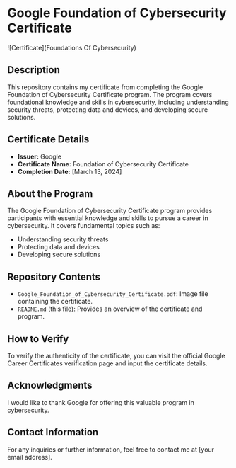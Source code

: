 # Google Foundation of Cybersecurity Certificate

![Certificate](Foundations Of Cybersecurity)

## Description
This repository contains my certificate from completing the Google Foundation of Cybersecurity Certificate program. The program covers foundational knowledge and skills in cybersecurity, including understanding security threats, protecting data and devices, and developing secure solutions.

## Certificate Details
- **Issuer:** Google
- **Certificate Name:** Foundation of Cybersecurity Certificate
- **Completion Date:** [March 13, 2024]

## About the Program
The Google Foundation of Cybersecurity Certificate program provides participants with essential knowledge and skills to pursue a career in cybersecurity. It covers fundamental topics such as:

- Understanding security threats
- Protecting data and devices
- Developing secure solutions

## Repository Contents
- `Google_Foundation_of_Cybersecurity_Certificate.pdf`: Image file containing the certificate.
- `README.md` (this file): Provides an overview of the certificate and program.

## How to Verify
To verify the authenticity of the certificate, you can visit the official Google Career Certificates verification page and input the certificate details.

## Acknowledgments
I would like to thank Google for offering this valuable program in cybersecurity.

## Contact Information
For any inquiries or further information, feel free to contact me at [your email address].
